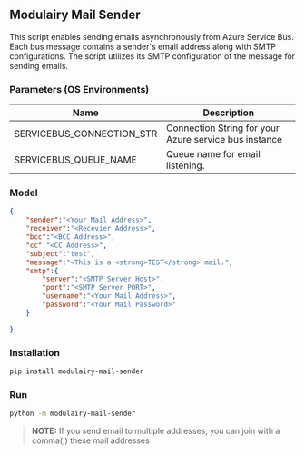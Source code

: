 ## Modulairy Mail Sender

This script enables sending emails asynchronously from Azure Service Bus. Each bus message contains a sender's email address along with SMTP configurations. The script utilizes its SMTP configuration of the message for sending emails.

### Parameters (OS Environments)
|Name| Description|
|-- |-- |
|SERVICEBUS_CONNECTION_STR| Connection String for your Azure service bus instance |
|SERVICEBUS_QUEUE_NAME| Queue name for email listening. |


### Model
```json
{
    "sender":"<Your Mail Address>",
    "receiver":"<Recevier Address>",
    "bcc":"<BCC Address>",
    "cc":"<CC Address>",
    "subject":"test",
    "message":"<This is a <strong>TEST</strong> mail.",
    "smtp":{
        "server":"<SMTP Server Host>",
        "port":"<SMTP Server PORT>",
        "username":"<Your Mail Address>",
        "password":"<Your Mail Password>"
    }

}
```
### Installation

```sh
pip install modulairy-mail-sender
```

### Run

```sh
python -m modulairy-mail-sender
```

> **NOTE:** If you send email to multiple addresses, you can join with a comma(,) these mail addresses
